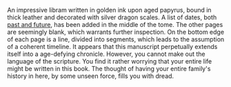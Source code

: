 An impressive libram written in golden ink upon aged papyrus, bound in thick leather and decorated with silver dragon scales.
A list of dates, both [past and future](Archive%20of%20Old.md), has been added in the middle of the tome. The other pages are seemingly blank, which warrants further inspection. On the bottom edge of each page is a line, divided into segments, which leads to the assumption of a coherent timeline. 
It appears that this manuscript perpetually extends itself into a age-defying chronicle. 
However, you cannot make out the language of the scripture. You find it rather worrying that your entire life might be written in this book. The thought of having your entire family's history in here, by some unseen force, fills you with dread. 